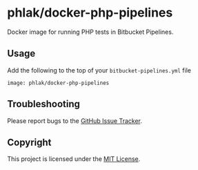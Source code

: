 phlak/docker-php-pipelines
==========================

Docker image for running PHP tests in Bitbucket Pipelines.

Usage
-----

Add the following to the top of your `bitbucket-pipelines.yml` file

    image: phlak/docker-php-pipelines

Troubleshooting
---------------

Please report bugs to the [GitHub Issue Tracker](https://github.com/PHLAK/docker-php-pipelines/issues).

Copyright
---------

This project is licensed under the [MIT License](https://github.com/PHLAK/docker-php-pipelines/blob/master/LICENSE).
